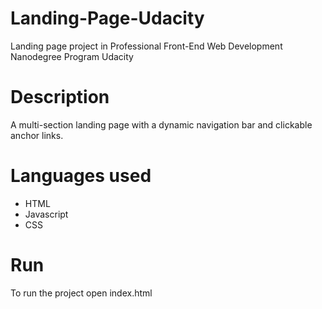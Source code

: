 # Landing-Page-Udacity
Landing page project in Professional Front-End Web Development Nanodegree Program Udacity
# Description
A multi-section landing page with a dynamic navigation bar and clickable anchor links.
# Languages used
- HTML
- Javascript
- CSS
# Run
To run the project open index.html

